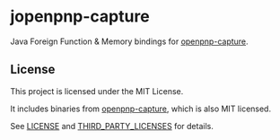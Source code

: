# jopenpnp-capture
Java Foreign Function & Memory bindings for [openpnp-capture](https://github.com/openpnp/openpnp-capture).

## License

This project is licensed under the MIT License.

It includes binaries from [openpnp-capture](https://github.com/openpnp/openpnp-capture), which is also MIT licensed.  

See [LICENSE](./LICENSE) and [THIRD_PARTY_LICENSES](./THIRD_PARTY_LICENSES) for details.
